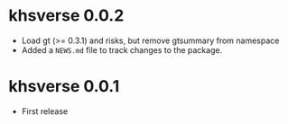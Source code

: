 # khsverse 0.0.2

* Load gt (>= 0.3.1) and risks, but remove gtsummary from namespace
* Added a `NEWS.md` file to track changes to the package.

# khsverse 0.0.1

* First release

